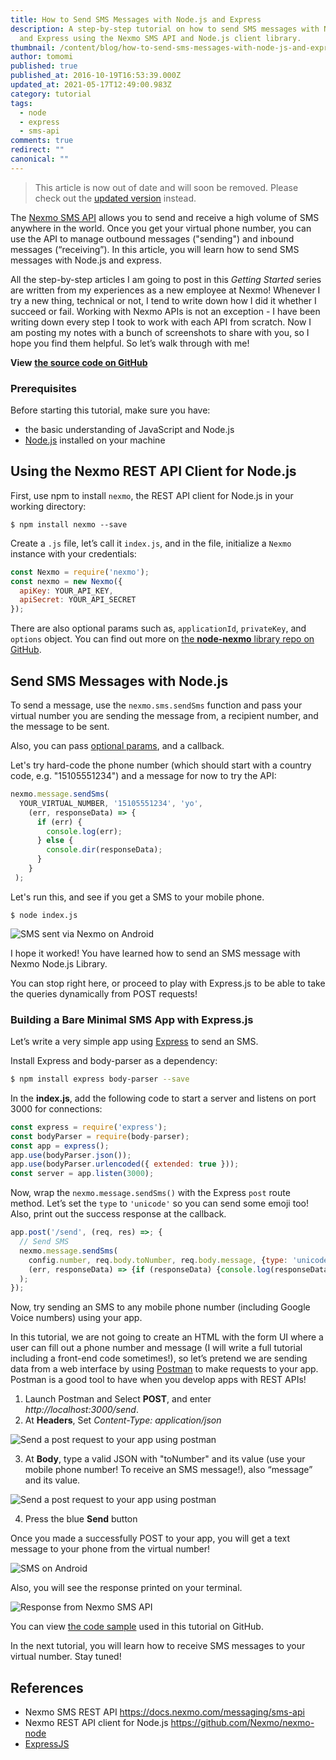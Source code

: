 ```yaml
---
title: How to Send SMS Messages with Node.js and Express
description: A step-by-step tutorial on how to send SMS messages with Node.js
  and Express using the Nexmo SMS API and Node.js client library.
thumbnail: /content/blog/how-to-send-sms-messages-with-node-js-and-express-dr/sms-send-node.png
author: tomomi
published: true
published_at: 2016-10-19T16:53:39.000Z
updated_at: 2021-05-17T12:49:00.983Z
category: tutorial
tags:
  - node
  - express
  - sms-api
comments: true
redirect: ""
canonical: ""
---
```

> This article is now out of date and will soon be removed. Please check out the [updated version](https://learn.vonage.com/blog/2019/09/16/how-to-send-and-receive-sms-messages-with-node-js-and-express-dr) instead.

The [Nexmo SMS API](https://docs.nexmo.com/messaging/sms-api) allows you to send and receive a high volume of SMS anywhere in the world. Once you get your virtual phone number, you can use the API to manage outbound messages ("sending") and inbound messages (“receiving”). In this article, you will learn how to send SMS messages with Node.js and express.

All the step-by-step articles I am going to post in this *Getting Started* series are written from my experiences as a new employee at Nexmo! Whenever I try a new thing, technical or not, I tend to write down how I did it whether I succeed or fail. Working with Nexmo APIs is not an exception - I have been writing down every step I took to work with each API from scratch. Now I am posting my notes with a bunch of screenshots to share with you, so I hope you find them helpful. So let’s walk through with me!

**View** **[the source code on GitHub](https://github.com/nexmo-community/nexmo-node-quickstart/blob/master/sms/send-express.js)**

### Prerequisites

Before starting this tutorial, make sure you have:

* the basic understanding of JavaScript and Node.js
* [Node.js](https://nodejs.org/en/) installed on your machine

<sign-up number></sign-up>

## Using the Nexmo REST API Client for Node.js

First, use npm to install `nexmo`, the REST API client for Node.js in your working directory:

`$ npm install nexmo --save`

Create a `.js` file, let’s call it `index.js`, and in the file, initialize a `Nexmo` instance with your credentials:

```javascript
const Nexmo = require('nexmo');
const nexmo = new Nexmo({
  apiKey: YOUR_API_KEY,
  apiSecret: YOUR_API_SECRET
});
```

There are also optional params such as, `applicationId`, `privateKey`, and `options` object. You can find out more on [the **node-nexmo** library repo on GitHub](https://github.com/Nexmo/nexmo-node).

## Send SMS Messages with Node.js

To send a message, use the `nexmo.sms.sendSms` function and pass your virtual number you are sending the message from, a recipient number, and the message to be sent.

Also, you can pass [optional params](https://docs.nexmo.com/messaging/sms-api/api-reference#request), and a callback.

Let's try hard-code the phone number (which should start with a country code, e.g. "15105551234") and a message for now to try the API:

```javascript
nexmo.message.sendSms(
  YOUR_VIRTUAL_NUMBER, '15105551234', 'yo',
    (err, responseData) => {
      if (err) {
        console.log(err);
      } else {
        console.dir(responseData);
      }
    }
 );
```

Let's run this, and see if you get a SMS to your mobile phone.

`$ node index.js`

![SMS sent via Nexmo on Android](/content/blog/how-to-send-sms-messages-with-node-js-and-express/screenshot-sms.png)

I hope it worked! You have learned how to send an SMS message with Nexmo Node.js Library.

You can stop right here, or proceed to play with Express.js to be able to take the queries dynamically from POST requests!

### Building a Bare Minimal SMS App with Express.js

Let’s write a very simple app using [Express](http://expressjs.com/) to send an SMS.

Install Express and body-parser as a dependency:

```bash
$ npm install express body-parser --save
```

In the **index.js**, add the following code to start a server and listens on port 3000 for connections: 

```javascript
const express = require('express');
const bodyParser = require(body-parser);
const app = express();
app.use(bodyParser.json());
app.use(bodyParser.urlencoded({ extended: true }));
const server = app.listen(3000);
```

Now, wrap the `nexmo.message.sendSms()` with the Express `post` route method. Let’s set the `type` to `'unicode'` so you can send some emoji too! Also, print out the success response at the callback.

```javascript
app.post('/send', (req, res) =>; {
  // Send SMS
  nexmo.message.sendSms(
    config.number, req.body.toNumber, req.body.message, {type: 'unicode'},
    (err, responseData) => {if (responseData) {console.log(responseData)}}
  );
});
```

Now, try sending an SMS to any mobile phone number (including Google Voice numbers) using your app. 

In this tutorial, we are not going to create an HTML with the form UI where a user can fill out a phone number and message (I will write a full tutorial including a front-end code sometimes!), so let’s pretend we are sending data from a web interface by using [Postman](https://www.getpostman.com/) to make requests to your app. Postman is a good tool to have when you develop apps with REST APIs!

1. Launch Postman and Select **POST**, and enter *http://localhost:3000/send*. 
2. At **Headers**, Set *Content-Type: application/json*

![Send a post request to your app using postman](/content/blog/how-to-send-sms-messages-with-node-js-and-express/postman-headers.png)

3. At **Body**, type a valid JSON with "toNumber" and its value (use your mobile phone number! To receive an SMS message!), also “message” and its value. 

![Send a post request to your app using postman](/content/blog/how-to-send-sms-messages-with-node-js-and-express/postman-body.png)

4. Press the blue **Send** button

Once you made a successfully POST to your app, you will get a text message to your phone from the virtual number! 

![SMS on Android](/content/blog/how-to-send-sms-messages-with-node-js-and-express/screencast-sms.gif)

Also, you will see the response printed on your terminal.

![Response from Nexmo SMS API](/content/blog/how-to-send-sms-messages-with-node-js-and-express/terminal-response.png)

You can view [the code sample](https://github.com/nexmo-community/nexmo-node-quickstart/blob/master/sms/send-express.js) used in this tutorial on GitHub.

In the next tutorial, you will learn how to receive SMS messages to your virtual number. Stay tuned!

## References

* Nexmo SMS REST API <https://docs.nexmo.com/messaging/sms-api>
* Nexmo REST API client for Node.js <https://github.com/Nexmo/nexmo-node>
* [ExpressJS](https://expressjs.com)